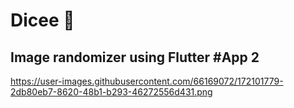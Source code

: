 


# Dicee 🎲

## Image randomizer using Flutter #App 2

https://user-images.githubusercontent.com/66169072/172101779-2db80eb7-8620-48b1-b293-46272556d431.png



